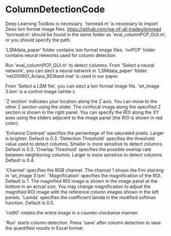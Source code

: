 # ColumnDetectionCode
Deep Learning Toolbox is necessary. 
'lsmread.m'  is necessary to import Zeiss lsm format image files.
https://github.com/joe-of-all-trades/lsmread 
'lsmread.m' should be found in the same folder as 'eval_columnPCP_GUI.m', or you should specify the path. 

'LSMdata_paper' folder contains lsm format image files.
'nnPCP' folder contains neural networks used for column detection. 

Run 'eval_columnPCP_GUI.m' to detect columns. 
From 'Select a neural network', you can slect a neural network in 'LSMdata_paper' folder. 
'net200601_4class_953best.mat' is used in our paper. 

From 'Select a LSM file', you can slect a lsm format image file. 
'wt_Image 3.lsm' is a control image (white-). 

'Z section' indicates your location along the Z axis. You can move to the other Z section using the slider. 
The confocal image along the specified Z section is shown in the right panel. 
You can specify the ROI along the XY axes using the sliders adjacent to the image panel (the ROI is shown in red color). 

'Enhance Contrast' specifies the persentage of the saturated pixels. Larger is brighter. Default is 0.3.
'Detection Threshold' specifies the threshold value used to detect columns. Smaller is more sensitive to detect columns. Default is 0.3.
'Overlap Threshold' specifies the possible overlap rate between neighboring columns. Larger is more sensitive to detect columns. Default is 0.4.

'Channel' specifies the RGB channel. The channel 1 shows the Fmi staining in 'wt_Image 3.lsm'. 
'Magnification' specifies the magnification of the ROI. Default is 1.
The magnified ROI image is shown in the image panel at the bottom in an actual size. 
You may change magnification to adjust the magnified ROI image with the reference column images shown in the left panels. 
'Lamda' specifies the coefficient lamda  in the modified softmax function. Default is 0.5.

'rot90' rotates the entire image in a counter-clockwise manner. 

'Run' starts column detection. 
Press 'save' after column detection to save the quantified results in Excel format.  
